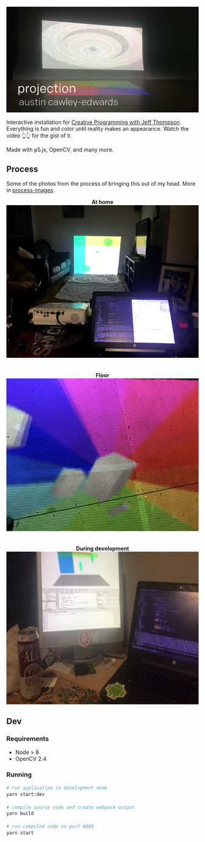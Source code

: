 [![](./process-images/projection.png)](https://vimeo.com/248395998)

Interactive installation for [Creative Programming with Jeff Thompson](https://github.com/jeffThompson/CreativeProgramming1/).
Everything is fun and color until reality makes an appearance. Watch the video 👆👆 for the gist of it.

Made with p5.js, OpenCV, and many more.

## Process
Some of the photos from the process of bringing this out of my head. More in [process-images](./process-images).

<div align="center">
<b>At home</b><br>
<img src="./process-images/home-test.jpg" height="400">
</div>  <br><br>

<div align="center">
<b>Floor</b><br>
<img src="./process-images/floor.jpg" height="400">
</div>  <br><br>

<div align="center">
<b>During development</b><br>
<img src="./process-images/IMG_8073.MOV.jpg" height="400">
</div>  

## Dev

### Requirements  
* Node > 8
* OpenCV 2.4

### Running

```bash
# run application in development mode
yarn start:dev

# compile source code and create webpack output
yarn build

# run compiled code on port 8080
yarn start
```
